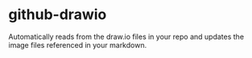 # github-drawio
Automatically reads from the draw.io files in your repo and updates the image files referenced in your markdown.

<div class="mxgraph" style="max-width:100%;border:1px solid transparent;" data-mxgraph="{&quot;highlight&quot;:&quot;#0000ff&quot;,&quot;nav&quot;:true,&quot;resize&quot;:true,&quot;toolbar&quot;:&quot;zoom layers tags lightbox&quot;,&quot;edit&quot;:&quot;_blank&quot;,&quot;url&quot;:&quot;https://drive.google.com/uc?id=1eg__tO7dhHzdnhhw5ASToWFt_JpDV6OU&amp;export=download&quot;}"></div>

<script type="text/javascript" src="https://viewer.diagrams.net/embed2.js?&fetch=https%3A%2F%2Fdrive.google.com%2Fuc%3Fid%3D1eg__tO7dhHzdnhhw5ASToWFt_JpDV6OU%26export%3Ddownload"></script>
